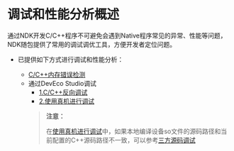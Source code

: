 # 调试和性能分析概述
<!--Kit: Common-->
<!--Subsystem: Common-->
<!--Owner: @fang-jinxu-->
<!--Designer: @lingminghw-->
<!--Tester: @RayShih-->
<!--Adviser: @fang-jinxu-->

通过NDK开发C/C++程序不可避免会遇到Native程序常见的异常、性能等问题，NDK随包提供了常用的调试调优工具，方便开发者定位问题。

- 已提供如下方式进行调试和性能分析：

  - [C/C++内存错误检测](https://developer.huawei.com/consumer/cn/doc/harmonyos-guides/ide-asan)
  - 通过DevEco Studio调试
    - [1.C/C++反向调试](https://developer.huawei.com/consumer/cn/doc/harmonyos-guides/ide-debug-native-reverse)
    - [2.使用真机进行调试](https://developer.huawei.com/consumer/cn/doc/harmonyos-guides/ide-debug-device)
    > **注意：**
    >
    > 在[使用真机进行调试](https://developer.huawei.com/consumer/cn/doc/harmonyos-guides/ide-debug-device)中，如果本地编译设备so文件的源码路径和当前配置的C++源码路径不一致，可以参考[三方源码调试](https://developer.huawei.com/consumer/cn/doc/harmonyos-guides/ide-source-code-debugging)
